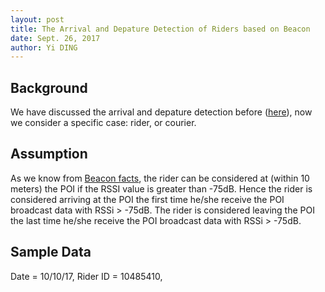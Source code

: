 ```yaml
--- 
layout: post
title: The Arrival and Depature Detection of Riders based on Beacon
date: Sept. 26, 2017
author: Yi DING
---
```


[comment]: # (Blog for rider's arrival detection)

## Background
We have discussed the arrival and depature detection before ([here](https://dymodi.github.io/Research/Beacon/Beacon-Filtering)), now we consider a specific case: rider, or courier.

## Assumption
As we know from [Beacon facts](https://github.com/dymodi/dymodi.github.io/blob/master/Research/Beacon/Beacon-Basic-Facts.md), the rider can be considered at (within 10 meters) the POI if the RSSI value is greater than -75dB. Hence the rider is considered arriving at the POI the first time he/she receive the POI broadcast data with RSSi > -75dB. The rider is considered leaving the POI the last time he/she receive the POI broadcast data with RSSi > -75dB.


## Sample Data
Date = 10/10/17, Rider ID = 10485410, 




[comment]: # (The old version where we only consider shop with orders)
[comment]: # (## Assumptions)
[comment]: # (1. The rider will be considered as *arrival* of a shop when he come near to the shop's beacon *and* he has an delivery order for this shop with him.)
[comment]: # (## Implementation)
[comment]: # (First, we need to select the orders from the shops with beacon and delivered by the riders with beacon data.)